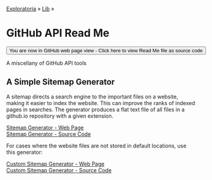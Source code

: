 [Exploratoria]( http://exploratoria.github.io ) &raquo; [Lib]( http://exploratoria.github.io/lib/ ) &raquo;

GitHub API Read Me
====

<span style="display: none"> [You are now in GitHub source code view - Click here to view Read Me file as a web page]( http://exploratoria.github.io/lib/github-api/index.html 'View file as a web page' ) </span>
<input type=button value="You are now in GitHub web page view - Click here to view Read Me file as source code" onclick="window.location.href='https://github.com/exploratoria/exploratoria.github.io/tree/master/lib/github-api/'" />


A miscellany of GitHub API tools

## A Simple Sitemap Generator

A sitemap directs a search engine to the important files on a website, making it easier to index the website. This can improve the ranks of indexed pages in searches. The generator produces a flat text file of all files in a github.io repository with a given extension.

[Sitemap Generator - Web Page]( http://exploratoria.github.io/lib/github-api/sitemap.html )  
[Sitemap Generator - Source Code]( https://github.com/exploratoria/exploratoria.github.io/tree/master/lib/github-api/sitemap.html )

For cases where the website files are not stored in default locations, use this generator:

[Custom Sitemap Generator - Web Page]( http://exploratoria.github.io/lib/github-api/sitemap-custom.html )  
[Custom Sitemap Generator - Source Code]( https://github.com/exploratoria/exploratoria.github.io/tree/master/lib/github-api/sitemap-custom.html )
